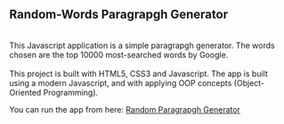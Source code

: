 ## Random-Words Paragrapgh Generator

<br/>
This Javascript application is a simple paragrapgh generator. The words chosen are the top 10000 most-searched words by Google. 
<br/><br/>
This project is built with HTML5, CSS3 and Javascript. The app is built using a modern Javascript, and with applying OOP concepts (Object-Oriented Programming).
<br/>

You can run the app from here: [Random Paragrapgh Generator]()
